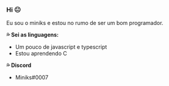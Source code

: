  ### Hi :neutral_face:
 
 Eu sou o miniks e estou no rumo de ser um bom programador.
 
 **:sweat_drops: Sei as linguagens:**
 
 * Um pouco de javascript e typescript
 * Estou aprendendo C

 **:sweat_drops: Discord**
 
 * Miniks#0007
